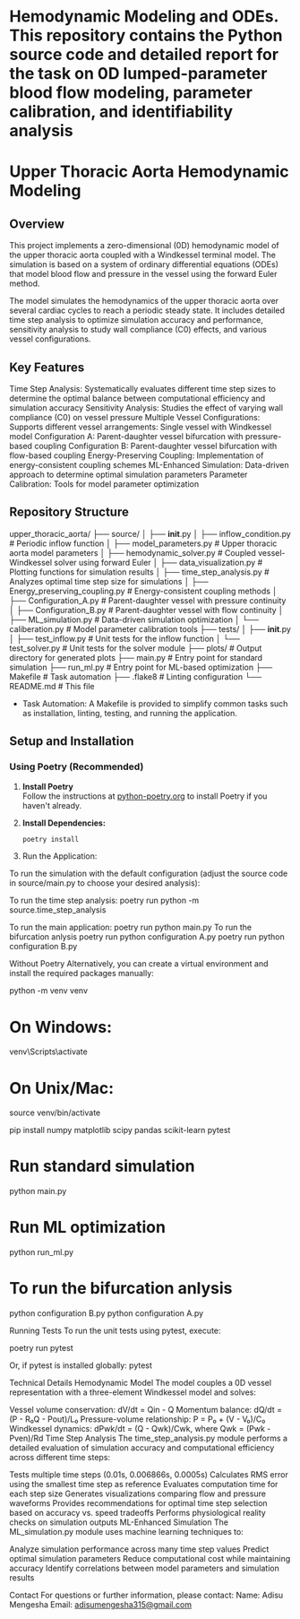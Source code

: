 # Hemodynamic Modeling and ODEs. This repository contains the Python source code and detailed report for the task on 0D lumped-parameter blood flow modeling, parameter calibration, and identifiability analysis
# Upper Thoracic Aorta Hemodynamic Modeling

## Overview
This project implements a zero-dimensional (0D) hemodynamic model of the upper thoracic aorta coupled with a Windkessel terminal model. The simulation is based on a system of ordinary differential equations (ODEs) that model blood flow and pressure in the vessel using the forward Euler method.

The model simulates the hemodynamics of the upper thoracic aorta over several cardiac cycles to reach a periodic steady state. It includes detailed time step analysis to optimize simulation accuracy and performance, sensitivity analysis to study wall compliance (C0) effects, and various vessel configurations.

## Key Features
Time Step Analysis: Systematically evaluates different time step sizes to determine the optimal balance between computational efficiency and simulation accuracy
Sensitivity Analysis: Studies the effect of varying wall compliance (C0) on vessel pressure
Multiple Vessel Configurations: Supports different vessel arrangements:
Single vessel with Windkessel model
Configuration A: Parent-daughter vessel bifurcation with pressure-based coupling
Configuration B: Parent-daughter vessel bifurcation with flow-based coupling
Energy-Preserving Coupling: Implementation of energy-consistent coupling schemes
ML-Enhanced Simulation: Data-driven approach to determine optimal simulation parameters
Parameter Calibration: Tools for model parameter optimization

## Repository Structure
upper_thoracic_aorta/
├── source/
│   ├── __init__.py
│   ├── inflow_condition.py       # Periodic inflow function
│   ├── model_parameters.py       # Upper thoracic aorta model parameters
│   ├── hemodynamic_solver.py     # Coupled vessel-Windkessel solver using forward Euler
│   ├── data_visualization.py     # Plotting functions for simulation results
│   ├── time_step_analysis.py     # Analyzes optimal time step size for simulations
│   ├── Energy_preserving_coupling.py  # Energy-consistent coupling methods
│   ├── Configuration_A.py        # Parent-daughter vessel with pressure continuity
│   ├── Configuration_B.py        # Parent-daughter vessel with flow continuity
│   ├── ML_simulation.py          # Data-driven simulation optimization
│   └── caliberation.py           # Model parameter calibration tools
├── tests/
│   ├── __init__.py
│   ├── test_inflow.py            # Unit tests for the inflow function
│   └── test_solver.py            # Unit tests for the solver module
├── plots/                        # Output directory for generated plots
├── main.py                       # Entry point for standard simulation
├── run_ml.py                     # Entry point for ML-based optimization
├── Makefile                      # Task automation
├── .flake8                       # Linting configuration
└── README.md                     # This file


- Task Automation: 
  A Makefile is provided to simplify common tasks such as installation, linting, testing, and running the application.

## Setup and Installation

### Using Poetry (Recommended)

1. **Install Poetry**  
   Follow the instructions at [python-poetry.org](https://python-poetry.org/) to install Poetry if you haven't already.

2. **Install Dependencies:**

   ```bash
   poetry install
   ```

3. Run the Application:

To run the simulation with the default configuration (adjust the source code in source/main.py to choose your desired analysis):

To run the time step analysis:
poetry run python -m source.time_step_analysis

To run the main application:
poetry run python main.py
To run the bifurcation anlysis
poetry run python configuration A.py
poetry run python configuration B.py

Without Poetry
Alternatively, you can create a virtual environment and install the required packages manually:

python -m venv venv
# On Windows:
venv\Scripts\activate
# On Unix/Mac:
source venv/bin/activate

pip install numpy matplotlib scipy pandas scikit-learn pytest

# Run standard simulation
python main.py

# Run ML optimization
python run_ml.py

# To run the bifurcation anlysis
python configuration B.py
python configuration A.py


Running Tests
To run the unit tests using pytest, execute:

poetry run pytest

Or, if pytest is installed globally:
pytest


Technical Details
Hemodynamic Model
The model couples a 0D vessel representation with a three-element Windkessel model and solves:

Vessel volume conservation: dV/dt = Qin - Q
Momentum balance: dQ/dt = (P - R₀Q - Pout)/L₀
Pressure-volume relationship: P = P₀ + (V - V₀)/C₀
Windkessel dynamics: dPwk/dt = (Q - Qwk)/Cwk, where Qwk = (Pwk - Pven)/Rd
Time Step Analysis
The time_step_analysis.py module performs a detailed evaluation of simulation accuracy and computational efficiency across different time steps:

Tests multiple time steps (0.01s, 0.006866s, 0.0005s)
Calculates RMS error using the smallest time step as reference
Evaluates computation time for each step size
Generates visualizations comparing flow and pressure waveforms
Provides recommendations for optimal time step selection based on accuracy vs. speed tradeoffs
Performs physiological reality checks on simulation outputs
ML-Enhanced Simulation
The ML_simulation.py module uses machine learning techniques to:

Analyze simulation performance across many time step values
Predict optimal simulation parameters
Reduce computational cost while maintaining accuracy
Identify correlations between model parameters and simulation results



Contact
For questions or further information, please contact:
Name: Adisu Mengesha
Email: adisumengesha315@gmail.com

